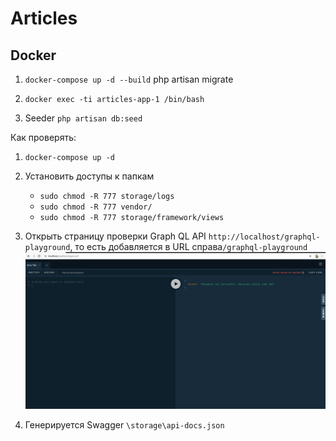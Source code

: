 # Articles

## Docker
1. `docker-compose up -d --build`
php artisan migrate
2. `docker exec -ti articles-app-1 /bin/bash`

3. Seeder
`php artisan db:seed`

Как проверять:
1. `docker-compose up -d`

2. Установить доступы к папкам
   - `sudo chmod -R 777 storage/logs`
   - `sudo chmod -R 777 vendor/`
   - `sudo chmod -R 777 storage/framework/views`
   
3. Открыть страницу проверки  Graph QL API `http://localhost/graphql-playground`, то есть добавляется в URL справа`/graphql-playground`
   ![Картинка](/public/support/graphql_playground.png)

4. Генерируется Swagger
`\storage\api-docs.json`
    
   
